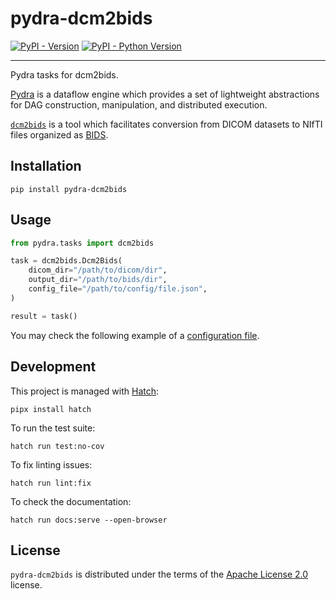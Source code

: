 # pydra-dcm2bids

[![PyPI - Version][pypi-version]][pypi-project]
[![PyPI - Python Version][pypi-pyversions]][pypi-project]

---

Pydra tasks for dcm2bids.

[Pydra][pydra] is a dataflow engine which provides
a set of lightweight abstractions for DAG
construction, manipulation, and distributed execution.

[`dcm2bids`][dcm2bids] is a tool which facilitates
conversion from DICOM datasets to NIfTI files
organized as [BIDS][bids].

## Installation

```console
pip install pydra-dcm2bids
```

## Usage

```python
from pydra.tasks import dcm2bids

task = dcm2bids.Dcm2Bids(
    dicom_dir="/path/to/dicom/dir",
    output_dir="/path/to/bids/dir",
    config_file="/path/to/config/file.json",
)

result = task()
```

You may check the following example of a [configuration file][dcm2bids-config-file].

## Development

This project is managed with [Hatch][hatch]:

```console
pipx install hatch
```

To run the test suite:

```console
hatch run test:no-cov
```

To fix linting issues:

```console
hatch run lint:fix
```

To check the documentation:

```console
hatch run docs:serve --open-browser
```

## License

`pydra-dcm2bids` is distributed under the terms of the [Apache License 2.0][license] license.

[pypi-project]: https://pypi.org/project/pydra-dcm2bids
[pypi-version]: https://img.shields.io/pypi/v/pydra-dcm2bids.svg
[pypi-pyversions]: https://img.shields.io/pypi/pyversions/pydra-dcm2bids.svg
[pydra]: https://pydra.readthedocs.io/
[dcm2bids]: https://unfmontreal.github.io/Dcm2Bids/
[bids]: https://bids-specification.readthedocs.io/
[dcm2bids-config-file]: https://unfmontreal.github.io/Dcm2Bids/docs/how-to/create-config-file/
[hatch]: https://hatch.pypa.io/
[license]: https://spdx.org/licenses/Apache-2.0.html

